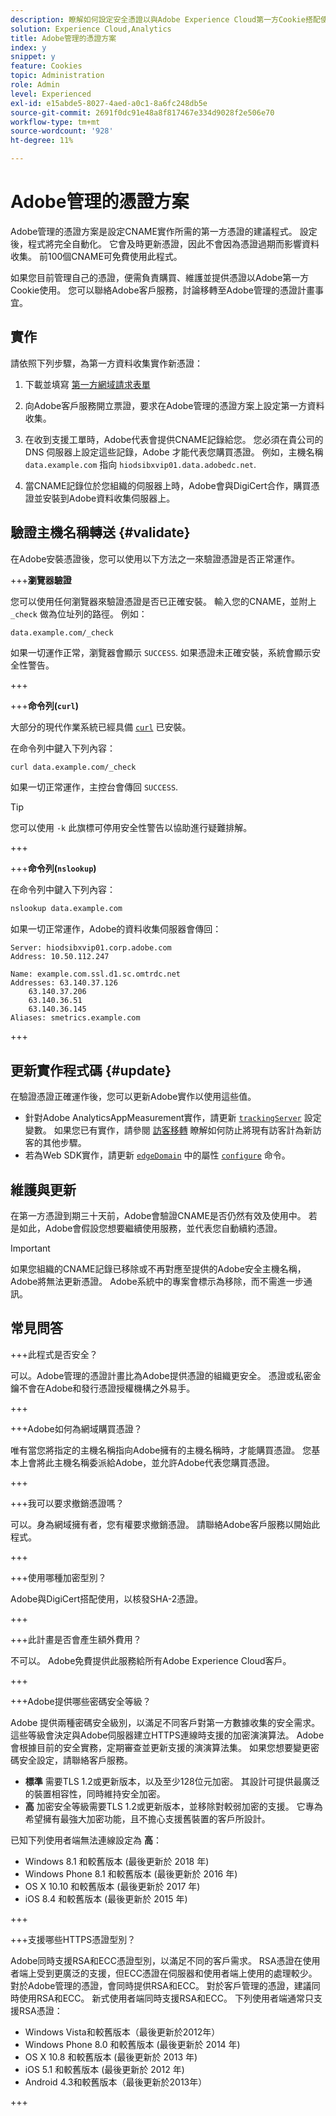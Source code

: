```yaml
---
description: 瞭解如何設定安全憑證以與Adobe Experience Cloud第一方Cookie搭配使用。
solution: Experience Cloud,Analytics
title: Adobe管理的憑證方案
index: y
snippet: y
feature: Cookies
topic: Administration
role: Admin
level: Experienced
exl-id: e15abde5-8027-4aed-a0c1-8a6fc248db5e
source-git-commit: 2691f0dc91e48a8f817467e334d9028f2e506e70
workflow-type: tm+mt
source-wordcount: '928'
ht-degree: 11%

---
```


# Adobe管理的憑證方案

Adobe管理的憑證方案是設定CNAME實作所需的第一方憑證的建議程式。 設定後，程式將完全自動化。 它會及時更新憑證，因此不會因為憑證過期而影響資料收集。 前100個CNAME可免費使用此程式。

如果您目前管理自己的憑證，便需負責購買、維護並提供憑證以Adobe第一方Cookie使用。 您可以聯絡Adobe客戶服務，討論移轉至Adobe管理的憑證計畫事宜。

## 實作

請依照下列步驟，為第一方資料收集實作新憑證：

1. 下載並填寫 [第一方網域請求表單](cookies/assets/First_Party_Domain_Request_Form.xlsx)

1. 向Adobe客戶服務開立票證，要求在Adobe管理的憑證方案上設定第一方資料收集。

1. 在收到支援工單時，Adobe代表會提供CNAME記錄給您。 您必須在貴公司的 DNS 伺服器上設定這些記錄，Adobe 才能代表您購買憑證。 例如，主機名稱 `data.example.com` 指向 `hiodsibxvip01.data.adobedc.net`.

1. 當CNAME記錄位於您組織的伺服器上時，Adobe會與DigiCert合作，購買憑證並安裝到Adobe資料收集伺服器上。

## 驗證主機名稱轉送 {#validate}

在Adobe安裝憑證後，您可以使用以下方法之一來驗證憑證是否正常運作。

+++**瀏覽器驗證**

您可以使用任何瀏覽器來驗證憑證是否已正確安裝。 輸入您的CNAME，並附上 `_check` 做為位址列的路徑。 例如：

`data.example.com/_check`

如果一切運作正常，瀏覽器會顯示 `SUCCESS`. 如果憑證未正確安裝，系統會顯示安全性警告。

+++

+++**命令列(`curl`)**

大部分的現代作業系統已經具備 [`curl`](https://curl.se) 已安裝。

在命令列中鍵入下列內容：

```sh
curl data.example.com/_check
```

如果一切正常運作，主控台會傳回 `SUCCESS`.

>[!TIP]
>
>您可以使用 `-k` 此旗標可停用安全性警告以協助進行疑難排解。

+++

+++**命令列(`nslookup`)**

在命令列中鍵入下列內容：

```sh
nslookup data.example.com
```

如果一切正常運作，Adobe的資料收集伺服器會傳回：

```text
Server: hiodsibxvip01.corp.adobe.com
Address: 10.50.112.247

Name: example.com.ssl.d1.sc.omtrdc.net
Addresses: 63.140.37.126
    63.140.37.206
    63.140.36.51
    63.140.36.145
Aliases: smetrics.example.com
```

+++

## 更新實作程式碼 {#update}

在驗證憑證正確運作後，您可以更新Adobe實作以使用這些值。

* 針對Adobe AnalyticsAppMeasurement實作，請更新 [`trackingServer`](https://experienceleague.adobe.com/en/docs/analytics/implementation/vars/config-vars/trackingserver) 設定變數。 如果您已有實作，請參閱 [訪客移轉](https://experienceleague.adobe.com/en/docs/analytics/technotes/visitor-migration) 瞭解如何防止將現有訪客計為新訪客的其他步驟。
* 若為Web SDK實作，請更新 [`edgeDomain`](https://experienceleague.adobe.com/en/docs/experience-platform/web-sdk/commands/configure/edgedomain) 中的屬性 [`configure`](https://experienceleague.adobe.com/en/docs/experience-platform/web-sdk/commands/configure/overview) 命令。

## 維護與更新

在第一方憑證到期三十天前，Adobe會驗證CNAME是否仍然有效及使用中。 若是如此，Adobe會假設您想要繼續使用服務，並代表您自動續約憑證。

>[!IMPORTANT]
>
>如果您組織的CNAME記錄已移除或不再對應至提供的Adobe安全主機名稱，Adobe將無法更新憑證。 Adobe系統中的專案會標示為移除，而不需進一步通訊。

## 常見問答

+++此程式是否安全？

可以。Adobe管理的憑證計畫比為Adobe提供憑證的組織更安全。 憑證或私密金鑰不會在Adobe和發行憑證授權機構之外易手。

+++

+++Adobe如何為網域購買憑證？

唯有當您將指定的主機名稱指向Adobe擁有的主機名稱時，才能購買憑證。 您基本上會將此主機名稱委派給Adobe，並允許Adobe代表您購買憑證。

+++

+++我可以要求撤銷憑證嗎？

可以。身為網域擁有者，您有權要求撤銷憑證。 請聯絡Adobe客戶服務以開始此程式。

+++

+++使用哪種加密型別？

Adobe與DigiCert搭配使用，以核發SHA-2憑證。

+++

+++此計畫是否會產生額外費用？

不可以。 Adobe免費提供此服務給所有Adobe Experience Cloud客戶。

+++

+++Adobe提供哪些密碼安全等級？

Adobe 提供兩種密碼安全級別，以滿足不同客戶對第一方數據收集的安全需求。這些等級會決定與Adobe伺服器建立HTTPS連線時支援的加密演演算法。 Adobe會根據目前的安全實務，定期審查並更新支援的演演算法集。 如果您想要變更密碼安全設定，請聯絡客戶服務。

* **標準** 需要TLS 1.2或更新版本，以及至少128位元加密。 其設計可提供最廣泛的裝置相容性，同時維持安全加密。
* **高** 加密安全等級需要TLS 1.2或更新版本，並移除對較弱加密的支援。 它專為希望擁有最強大加密功能，且不擔心支援舊裝置的客戶所設計。

已知下列使用者端無法連線設定為 **高**：

* Windows 8.1 和較舊版本 (最後更新於 2018 年)
* Windows Phone 8.1 和較舊版本 (最後更新於 2016 年)
* OS X 10.10 和較舊版本 (最後更新於 2017 年)
* iOS 8.4 和較舊版本 (最後更新於 2015 年)

+++

+++支援哪些HTTPS憑證型別？

Adobe同時支援RSA和ECC憑證型別，以滿足不同的客戶需求。 RSA憑證在使用者端上受到更廣泛的支援，但ECC憑證在伺服器和使用者端上使用的處理較少。 對於Adobe管理的憑證，會同時提供RSA和ECC。 對於客戶管理的憑證，建議同時使用RSA和ECC。 新式使用者端同時支援RSA和ECC。 下列使用者端通常只支援RSA憑證：

* Windows Vista和較舊版本（最後更新於2012年）
* Windows Phone 8.0 和較舊版本 (最後更新於 2014 年)
* OS X 10.8 和較舊版本 (最後更新於 2013 年)
* iOS 5.1 和較舊版本 (最後更新於 2012 年)
* Android 4.3和較舊版本（最後更新於2013年）

+++

